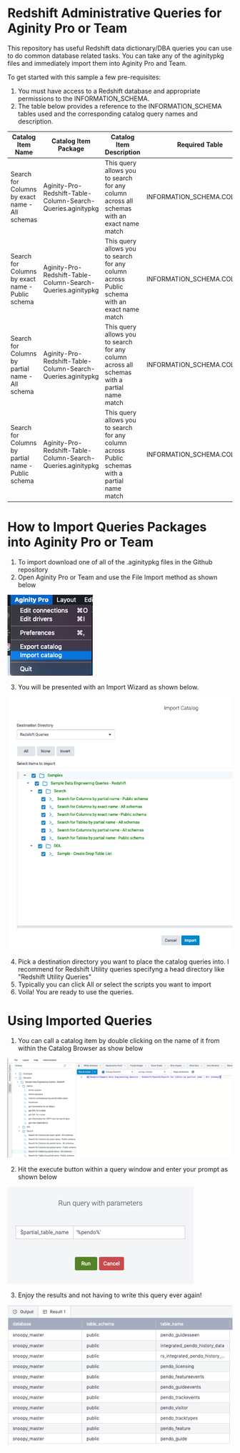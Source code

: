 # Redshift Administrative Queries for Aginity Pro or Team

This repository has useful Redshift data dictionary/DBA queries you can use to do common database related tasks. You can take any of the aginitypkg files and immediately import them into Aginity Pro and Team.


To get started with this sample a few pre-requisites:

1. You must have access to a Redshift database and appropriate permissions to the INFORMATION_SCHEMA.
2. The table below provides a reference to the INFORMATION_SCHEMA tables used and the corresponding catalog query names and description.

|Catalog Item Name               |Catalog Item Package            |Catalog Item Description            | Required Table     |
|--------------------------      |--------------------------------|------------------------------------|--------------------|
|Search for Columns by exact name - All schemas        |Aginity-Pro-Redshift-Table-Column-Search-Queries.aginitypkg| This query allows you to search for any column across all schemas with an exact name match|INFORMATION_SCHEMA.COLUMNS|
|Search for Columns by exact name - Public schema|Aginity-Pro-Redshift-Table-Column-Search-Queries.aginitypkg| This query allows you to search for any column across Public schema with an exact name match|INFORMATION_SCHEMA.COLUMNS|
|Search for Columns by partial name - All schema|Aginity-Pro-Redshift-Table-Column-Search-Queries.aginitypkg| This query allows you to search for any column across all schemas with a partial name match|INFORMATION_SCHEMA.COLUMNS|
|Search for Columns by partial name - Public schema|Aginity-Pro-Redshift-Table-Column-Search-Queries.aginitypkg| This query allows you to search for any column across Public schemas with a partial name match|INFORMATION_SCHEMA.COLUMNS|
    
# How to Import Queries Packages into Aginity Pro or Team

1. To import download one of all of the <name>.aginitypkg files in the Github repository
2. Open Aginity Pro or Team and use the File Import method as shown below

![File Import Image!](/images/importPkg.png "Import Aginity Catalog Package")

3. You will be presented with an Import Wizard as shown below.

![File Import Wizard!](/images/ImportWiz.png "Import Aginity Catalog Package Wizard")

4. Pick a destination directory you want to place the catalog queries into.  I recommend for Redshift Utility queries specifyng a head directory like "Redshift Utility Queries"
5. Typically you can click All or select the scripts you want to import
6. Voila!  You are ready to use the queries.

# Using Imported Queries

1. You can call a catalog item by double clicking on the name of it from within the Catalog Browser as show below

![Reference Catalog!](/images/dblClick.png "Call Catalog")

2. Hit the execute button within a query window and enter your prompt as shown below

![Parameter!](/images/pickParam.png "Enter Parameter")

3. Enjoy the results and not having to write this query ever again!

![View Results!](/images/viewResult.png "View Results")
